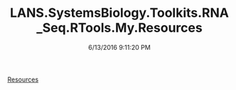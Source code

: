 ﻿---
title: LANS.SystemsBiology.Toolkits.RNA_Seq.RTools.My.Resources
date: 6/13/2016 9:11:20 PM
---

[Resources](T-LANS.SystemsBiology.Toolkits.RNA_Seq.RTools.My.Resources.Resources.html)
